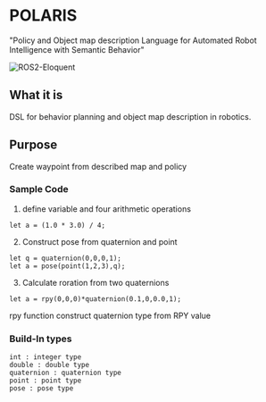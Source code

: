# POLARIS
"Policy and Object map description Language for Automated Robot Intelligence with Semantic Behavior"

![ROS2-Eloquent](https://github.com/OUXT-Polaris/polaris/workflows/ROS2-Eloquent/badge.svg)

## What it is
DSL for behavior planning and object map description in robotics.

## Purpose
Create waypoint from described map and policy

### Sample Code
1. define variable and four arithmetic operations
```
let a = (1.0 * 3.0) / 4;
```
2. Construct pose from quaternion and point
```
let q = quaternion(0,0,0,1);
let a = pose(point(1,2,3),q);
```
3. Calculate roration from two quaternions
```
let a = rpy(0,0,0)*quaternion(0.1,0,0.0,1);
```
rpy function construct quaternion type from RPY value

### Build-In types
```
int : integer type
double : double type
quaternion : quaternion type
point : point type
pose : pose type
```